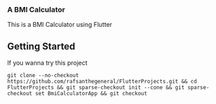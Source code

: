 <h3>A BMI Calculator </h3>

This is a BMI Calculator using Flutter 

## Getting Started

If you wanna try this project 

```
git clone --no-checkout https://github.com/rafsanthegeneral/FlutterProjects.git && cd FlutterProjects && git sparse-checkout init --cone && git sparse-checkout set BmiCalculatorApp && git checkout
```
